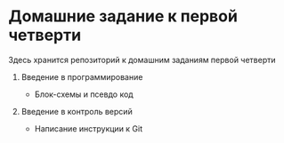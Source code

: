 # Домашние задание к первой четверти
 Здесь хранится репозиторий к домашним заданиям первой четверти 

1. Введение в программирование
    + Блок-схемы и псевдо код

2. Введение в контроль версий
    + Написание инструкции к Git
    
    